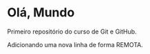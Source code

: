 # Olá, Mundo
 Primeiro repositório do curso de Git e GitHub.
 
 Adicionando uma nova linha de forma REMOTA.

 
